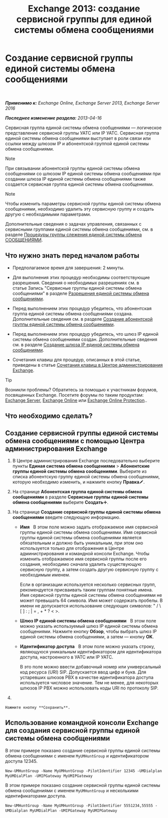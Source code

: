 ﻿---
title: 'Exchange 2013: создание сервисной группы для единой системы обмена сообщениями'
TOCTitle: Создание сервисной группы единой системы обмена сообщениями
ms:assetid: 43ecb1ec-5f82-4516-9010-de8f954d3758
ms:mtpsurl: https://technet.microsoft.com/ru-ru/library/Aa997679(v=EXCHG.150)
ms:contentKeyID: 50556395
ms.date: 05/22/2018
mtps_version: v=EXCHG.150
f1_keywords:
- Microsoft.Exchange.Management.SnapIn.Esm.Servers.UnifiedMessaging.CreateUMHuntGroupWizardForm.CreateUMHuntGroupWizardPage1
ms.translationtype: MT
---

# Создание сервисной группы единой системы обмена сообщениями

 

_**Применимо к:** Exchange Online, Exchange Server 2013, Exchange Server 2016_

_**Последнее изменение раздела:** 2013-04-16_

Сервисная группа единой системы обмена сообщениями — логическое представление сервисной группы УАТС или IP УАТС. Сервисная группа единой системы обмена сообщениями выступает в роли связи или ссылки между шлюзом IP и абонентской группой единой системы обмена сообщениями.

> [!NOTE]  
> При связывании абонентской группы единой системы обмена сообщениями со шлюзом IP единой системы обмена сообщениями при создании шлюза IP единой системы обмена сообщениями также создается сервисная группа единой системы обмена сообщениями.


> [!NOTE]  
> Чтобы изменить параметры сервисной группы единой системы обмена сообщениями, необходимо удалить эту сервисную группу и создать другую с необходимыми параметрами.


Дополнительные сведения о задачах управления, связанных с сервисными группами единой системы обмена сообщениями, см. в разделе [Процедуры группы слежения единой системы обмена СООБЩЕНИЯМИ](um-hunt-group-procedures-exchange-2013-help.md).

## Что нужно знать перед началом работы

  - Предполагаемое время для завершения: 2 минуты.

  - Для выполнения этих процедур необходимы соответствующие разрешения. Сведения о необходимых разрешениях см. в статье Запись "Сервисные группы единой системы обмена сообщениями" в разделе [Разрешения единой системы обмена сообщениями](unified-messaging-permissions-exchange-2013-help.md).

  - Перед выполнением этих процедур убедитесь, что абонентская группа единой системы обмена сообщениями создана. Дополнительные сведения см. в разделе [Создание абонентской группы единой системы обмена сообщениями](create-a-um-dial-plan-exchange-2013-help.md).

  - Перед выполнением этих процедур убедитесь, что шлюз IP единой системы обмена сообщениями создан. Дополнительные сведения см. в разделе [Создание шлюза IP единой системы обмена сообщениями](create-a-um-ip-gateway-exchange-2013-help.md).

  - Сочетания клавиш для процедур, описанных в этой статье, приведены в статье [Сочетания клавиш в Центре администрирования Exchange](keyboard-shortcuts-in-the-exchange-admin-center-exchange-online-protection-help.md).

> [!TIP]  
> Возникли проблемы? Обратитесь за помощью к участникам форумов, посвященных Exchange. Посетите форумы по таким продуктам: <a href="https://go.microsoft.com/fwlink/p/?linkid=60612">Exchange Server</a>, <a href="https://go.microsoft.com/fwlink/p/?linkid=267542">Exchange Online</a> или <a href="https://go.microsoft.com/fwlink/p/?linkid=285351">Exchange Online Protection</a>..


## Что необходимо сделать?

## Создание сервисной группы единой системы обмена сообщениями с помощью Центра администрирования Exchange

1.  В Центре администрирования Exchange последовательно выберите пункты **Единая система обмена сообщениями** \> **Абонентские группы единой системы обмена сообщениями**. Выберите из списка абонентскую группу единой системы обмена сообщениями, которую необходимо изменить, и нажмите кнопку **Правка**![Значок редактирования](images/Bb124582.6f53ccb2-1f13-4c02-bea0-30690e6ea71d(EXCHG.150).gif "Значок редактирования").

2.  На странице **Абонентская группа единой системы обмена сообщениями** в разделе **Сервисные группы единой системы обмена сообщениями** выберите **Создать**![Значок добавления](images/JJ218640.c1e75329-d6d7-4073-a27d-498590bbb558(EXCHG.150).gif "Значок добавления").

3.  На странице **Создание сервисной группы единой системы обмена сообщениями** введите следующую информацию.
    
      - **Имя**   В этом поле можно задать отображаемое имя сервисной группы единой системы обмена сообщениями. Имя сервисной группы единой системы обмена сообщениями является обязательным и должно быть уникальным, при этом оно используется только для отображения в Центре администрирования и командной консоли Exchange. Чтобы изменить отображаемое имя сервисной группы после его создания, необходимо сначала удалить существующую сервисную группу, а затем создать другую сервисную группу с необходимым именем.
        
        Если в организации используется несколько сервисных групп, рекомендуется присваивать таким группам понятные имена. Имя сервисной группы единой системы обмена сообщениями не может превышать 64 символа. Имя может содержать пробелы. В имени не допускается использование следующих символов: " / \\ \[ \] : ; | = , + \* ? \< \>.
    
      - **Шлюз IP единой системы обмена сообщениями**   В этом поле можно указать используемый шлюз IP единой системы обмена сообщениями. Нажмите кнопку **Обзор**, чтобы выбрать шлюз IP единой системы обмена сообщениями, а затем — кнопку **OK**.
    
      - **Идентификатор доступа**   В этом поле можно указать строку, являющуюся уникальным идентификатором для идентификатора доступа, настроенного в УАТС или IP УАТС.
        
        В это поле можно ввести добавочный номер или универсальный код ресурса (URI) SIP. Допускается ввод цифр и букв. Для устаревших шлюзов PBX в качестве идентификатора доступа используется числовое значение. Тем не менее, для некоторых шлюзов IP PBX можно использовать коды URI по протоколу SIP.

4.  
    
    Нажмите кнопку **Сохранить**.

## Использование командной консоли Exchange для создания сервисной группы единой системы обмена сообщениями

В этом примере показано создание сервисной группы единой системы обмена сообщениями с именем `MyUMHuntGroup` и идентификатором доступа 12345.

    New-UMHuntGroup -Name MyUMHuntGroup -PilotIdentifier 12345 -UMDialplan MyUMDialPlan -UMIPGateway MyUMIPGateway

В этом примере показано создание сервисной группы единой системы обмена сообщениями с именем `MyUMHuntGroup` и несколькими идентификаторами доступа.

    New-UMHuntGroup -Name MyUMHuntGroup -PilotIdentifier 5551234,55555 -UMDialplan MyUMDialPlan -UMIPGateway MyUMIPGateway

